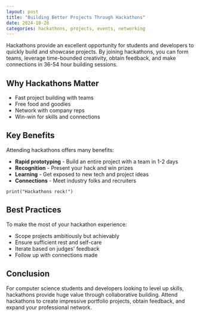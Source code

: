 ```yaml
---
layout: post
title: "Building Better Projects Through Hackathons"
date: 2024-10-28
categories: hackathons, projects, events, networking
---
```


Hackathons provide an excellent opportunity for students and developers to quickly build and showcase projects. By joining hackathons, you can form teams, leverage time-bounded creativity, obtain feedback, and make connections in 36-54 hour building sessions. 

## Why Hackathons Matter

- Fast project building with teams 
- Free food and goodies
- Network with company reps
- Win-win for skills and connections

## Key Benefits

Attending hackathons offers many benefits:

- **Rapid prototyping** - Build an entire project with a team in 1-2 days
- **Recognition** - Present your hack and win prizes
- **Learning** - Get exposed to new tech and project ideas 
- **Connections** - Meet industry folks and recruiters

```
print("Hackathons rock!") 
```

## Best Practices

To make the most of your hackathon experience:

- Scope projects ambitiously but achievably 
- Ensure sufficient rest and self-care
- Iterate based on judges' feedback
- Follow up with connections made

## Conclusion

For computer science students and developers looking to level up skills, hackathons provide huge value through collaborative building. Attend hackathons to create impressive portfolio projects, obtain feedback, and expand your professional network.